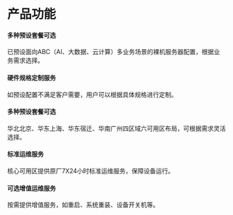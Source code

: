 # 产品功能

#### 多种预设套餐可选
已预设面向ABC（AI、大数据、云计算）多业务场景的裸机服务器配置，根据业务需求选择。     
#### 硬件规格定制服务
如预设配置不满足客户需要，用户可以根据具体规格进行定制。
#### 多种预设套餐可选
华北北京、华东上海、华东宿迁、华南广州四区域六可用区布局，可根据需求灵活选择。
#### 标准运维服务
核心可用区提供原厂7X24小时标准运维服务，保障设备运行。 
#### 可选增值运维服务
按需提供增值服务，如重启、系统重装、设备开关机等。
